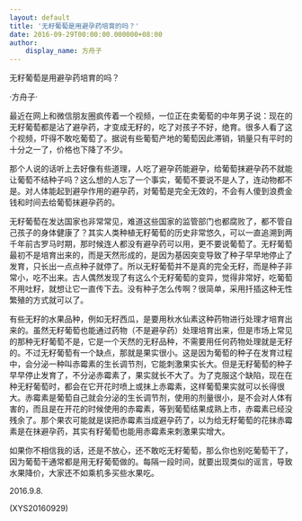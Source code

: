 ```yaml
---
layout: default
title: '无籽葡萄是用避孕药培育的吗？'
date: 2016-09-29T00:00:00.000000+08:00
author:
    display_name: 方舟子
---
```


无籽葡萄是用避孕药培育的吗？

·方舟子·

最近在网上和微信朋友圈疯传着一个视频，一位正在卖葡萄的中年男子说：现在的无籽葡萄都是沾了避孕药，才变成无籽的，吃了对孩子不好，绝育。很多人看了这个视频，吓得不敢吃葡萄了。据说有些葡萄产地的葡萄因此滞销，销量只有平时的十分之一了，价格也下降了不少。

那个人说的话听上去好像有些道理，人吃了避孕药能避孕，给葡萄抹避孕药不就能让葡萄不结种子吗？这么想的人忘了一个事实，葡萄不要说不是人了，连动物都不是。对人体能起到避孕作用的避孕药，对葡萄是完全无效的，不会有人傻到浪费金钱和时间去给葡萄抹避孕药的。

无籽葡萄在发达国家也非常常见，难道这些国家的监管部门也都腐败了，都不管自己孩子的身体健康了？其实人类种植无籽葡萄的历史非常悠久，可以一直追溯到两千年前古罗马时期，那时候连人都没有避孕药可以用，更不要说葡萄了。无籽葡萄最初不是培育出来的，而是天然形成的，是因为基因突变导致了种子早早地停止了发育，只长出一点点种子就停了。所以无籽葡萄并不是真的完全无籽，而是种子非常小，吃不出来。古人偶然发现了有这么个无籽葡萄的变异，觉得非常好，吃葡萄不用吐籽，就想让它一直传下去。没有种子怎么传啊？很简单，采用扦插这种无性繁殖的方式就可以了。

有些无籽的水果品种，例如无籽西瓜，是要用秋水仙素这种药物进行处理才培育出来的。虽然无籽葡萄也能通过药物（不是避孕药）处理培育出来，但是市场上常见的那种无籽葡萄不是，它是一个天然的无籽品种，不需要用任何药物处理就是无籽的。不过无籽葡萄有一个缺点，那就是果实很小。这是因为葡萄的种子在发育过程中，会分泌一种叫赤霉素的生长调节剂，它能刺激果实长大。但是无籽葡萄的种子早早停止发育了，不分泌赤霉素了，果实就长不大了。为了克服这个缺陷，现在在种无籽葡萄时，都会在它开花时喷上或抹上赤霉素，这样葡萄果实就可以长得很大。赤霉素是葡萄自己就会分泌的生长调节剂，使用的剂量很小，是不会对人体有害的，而且是在开花的时候使用的赤霉素，等到葡萄结果成熟上市，赤霉素已经没残余了。那个果农可能就是误把赤霉素当成避孕药了，以为给无籽葡萄的花抹赤霉素是在抹避孕药，其实有籽葡萄也能用赤霉素来刺激果实增大。

如果你不相信我的话，还是不放心，还不敢吃无籽葡萄，那么你也别吃葡萄干了，因为葡萄干通常都是用无籽葡萄做的。每隔一段时间，就要出现类似的谣言，导致水果降价，大家还不如乘机多买些水果吃。

2016.9.8.

(XYS20160929)

